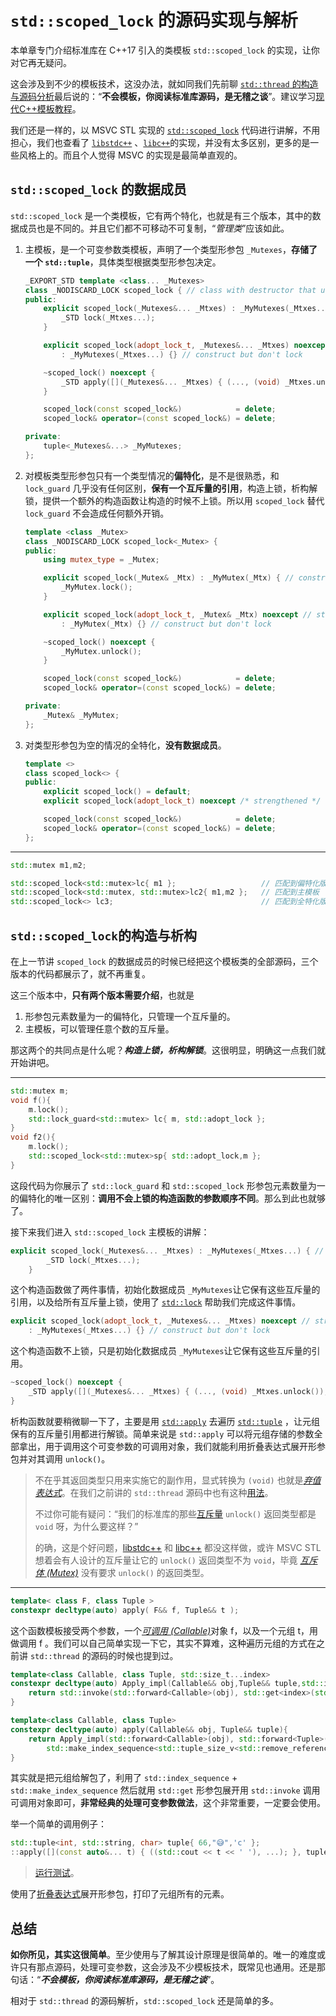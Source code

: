 # `std::scoped_lock` 的源码实现与解析

本单章专门介绍标准库在 C++17 引入的类模板 `std::scoped_lock` 的实现，让你对它再无疑问。

这会涉及到不少的模板技术，这没办法，就如同我们先前聊 [`std::thread` 的构造与源码分析](01thread的构造与源码解析.md)最后说的：“**不会模板，你阅读标准库源码，是无稽之谈**”。建议学习[现代C++模板教程](https://mq-b.github.io/Modern-Cpp-templates-tutorial/)。

我们还是一样的，以 MSVC STL 实现的 [`std::scoped_lock`](https://github.com/microsoft/STL/blob/8e2d724cc1072b4052b14d8c5f81a830b8f1d8cb/stl/inc/mutex#L476-L528) 代码进行讲解，不用担心，我们也查看了 [`libstdc++`](https://github.com/gcc-mirror/gcc/blob/7a01cc711f33530436712a5bfd18f8457a68ea1f/libstdc%2B%2B-v3/include/std/mutex#L743-L802) 、[`libc++`](https://github.com/llvm/llvm-project/blob/7ac7d418ac2b16fd44789dcf48e2b5d73de3e715/libcxx/include/mutex#L424-L488)的实现，并没有太多区别，更多的是一些风格上的。而且个人觉得 MSVC 的实现是最简单直观的。

## `std::scoped_lock` 的数据成员

`std::scoped_lock` 是一个类模板，它有两个特化，也就是有三个版本，其中的数据成员也是不同的。并且它们都不可移动不可复制，“*管理类*”应该如此。

1. 主模板，是一个可变参数类模板，声明了一个类型形参包 `_Mutexes`，**存储了一个 `std::tuple`**，具体类型根据类型形参包决定。

   ```cpp
   _EXPORT_STD template <class... _Mutexes>
   class _NODISCARD_LOCK scoped_lock { // class with destructor that unlocks mutexes
   public:
       explicit scoped_lock(_Mutexes&... _Mtxes) : _MyMutexes(_Mtxes...) { // construct and lock
           _STD lock(_Mtxes...);
       }
   
       explicit scoped_lock(adopt_lock_t, _Mutexes&... _Mtxes) noexcept // strengthened
           : _MyMutexes(_Mtxes...) {} // construct but don't lock
   
       ~scoped_lock() noexcept {
           _STD apply([](_Mutexes&... _Mtxes) { (..., (void) _Mtxes.unlock()); }, _MyMutexes);
       }
   
       scoped_lock(const scoped_lock&)            = delete;
       scoped_lock& operator=(const scoped_lock&) = delete;
   
   private:
       tuple<_Mutexes&...> _MyMutexes;
   };
   ```

2. 对模板类型形参包只有一个类型情况的**偏特化**，是不是很熟悉，和 `lock_guard` 几乎没有任何区别，**保有一个互斥量的引用**，构造上锁，析构解锁，提供一个额外的构造函数让构造的时候不上锁。所以用 `scoped_lock` 替代 `lock_guard` 不会造成任何额外开销。

   ```cpp
   template <class _Mutex>
   class _NODISCARD_LOCK scoped_lock<_Mutex> {
   public:
       using mutex_type = _Mutex;
   
       explicit scoped_lock(_Mutex& _Mtx) : _MyMutex(_Mtx) { // construct and lock
           _MyMutex.lock();
       }
   
       explicit scoped_lock(adopt_lock_t, _Mutex& _Mtx) noexcept // strengthened
           : _MyMutex(_Mtx) {} // construct but don't lock
   
       ~scoped_lock() noexcept {
           _MyMutex.unlock();
       }
   
       scoped_lock(const scoped_lock&)            = delete;
       scoped_lock& operator=(const scoped_lock&) = delete;
   
   private:
       _Mutex& _MyMutex;
   };
   ```

3. 对类型形参包为空的情况的全特化，**没有数据成员**。

   ```cpp
   template <>
   class scoped_lock<> {
   public:
       explicit scoped_lock() = default;
       explicit scoped_lock(adopt_lock_t) noexcept /* strengthened */ {}
   
       scoped_lock(const scoped_lock&)            = delete;
       scoped_lock& operator=(const scoped_lock&) = delete;
   };
   ```

---

```cpp
std::mutex m1,m2;

std::scoped_lock<std::mutex>lc{ m1 };                   // 匹配到偏特化版本  保有一个 std::mutex&
std::scoped_lock<std::mutex, std::mutex>lc2{ m1,m2 };   // 匹配到主模板     保有一个 std::tuple<std::mutex&,std::mutex&>
std::scoped_lock<> lc3;                                 // 匹配到全特化版本  空
```

## `std::scoped_lock`的构造与析构

在上一节讲 `scoped_lock` 的数据成员的时候已经把这个模板类的全部源码，三个版本的代码都展示了，就不再重复。

这三个版本中，**只有两个版本需要介绍**，也就是

1. 形参包元素数量为一的偏特化，只管理一个互斥量的。
2. 主模板，可以管理任意个数的互斥量。

那这两个的共同点是什么呢？***构造上锁，析构解锁***。这很明显，明确这一点我们就开始讲吧。

---

```cpp
std::mutex m;
void f(){
    m.lock();
    std::lock_guard<std::mutex> lc{ m, std::adopt_lock };
}
void f2(){
    m.lock();
    std::scoped_lock<std::mutex>sp{ std::adopt_lock,m };
}
```

这段代码为你展示了 `std::lock_guard` 和 `std::scoped_lock` 形参包元素数量为一的偏特化的唯一区别：**调用不会上锁的构造函数的参数顺序不同**。那么到此也就够了。

接下来我们进入 `std::scoped_lock`  主模板的讲解：

```cpp
explicit scoped_lock(_Mutexes&... _Mtxes) : _MyMutexes(_Mtxes...) { // construct and lock
        _STD lock(_Mtxes...);
    }
```

这个构造函数做了两件事情，初始化数据成员 `_MyMutexes`让它保有这些互斥量的引用，以及给所有互斥量上锁，使用了 [`std::lock`](https://zh.cppreference.com/w/cpp/thread/lock) 帮助我们完成这件事情。

```cpp
explicit scoped_lock(adopt_lock_t, _Mutexes&... _Mtxes) noexcept // strengthened
    : _MyMutexes(_Mtxes...) {} // construct but don't lock
```

这个构造函数不上锁，只是初始化数据成员 `_MyMutexes`让它保有这些互斥量的引用。

```cpp
~scoped_lock() noexcept {
    _STD apply([](_Mutexes&... _Mtxes) { (..., (void) _Mtxes.unlock()); }, _MyMutexes);
}
```

析构函数就要稍微聊一下了，主要是用 [`std::apply`](https://zh.cppreference.com/w/cpp/utility/apply) 去遍历 [`std::tuple`](https://zh.cppreference.com/w/cpp/utility/tuple) ，让元组保有的互斥量引用都进行解锁。简单来说是 `std::apply` 可以将元组存储的参数全部拿出，用于调用这个可变参数的可调用对象，我们就能利用折叠表达式展开形参包并对其调用 `unlock()`。

> 不在乎其返回类型只用来实施它的副作用，显式转换为 `(void)` 也就是[*弃值表达式*](https://zh.cppreference.com/w/cpp/language/expressions#.E5.BC.83.E5.80.BC.E8.A1.A8.E8.BE.BE.E5.BC.8F)。在我们之前讲的 `std::thread` 源码中也有这种[用法](https://github.com/microsoft/STL/blob/8e2d724cc1072b4052b14d8c5f81a830b8f1d8cb/stl/inc/thread#L82)。
>
> 不过你可能有疑问：“我们的标准库的那些[互斥量](https://zh.cppreference.com/w/cpp/thread#.E4.BA.92.E6.96.A5) `unlock()` 返回类型都是 `void` 呀，为什么要这样？”
>
> 的确，这是个好问题，[libstdc++](https://github.com/gcc-mirror/gcc/blob/7a01cc711f33530436712a5bfd18f8457a68ea1f/libstdc%2B%2B-v3/include/std/mutex#L757-L758) 和 [libc++](https://github.com/llvm/llvm-project/blob/7ac7d418ac2b16fd44789dcf48e2b5d73de3e715/libcxx/include/mutex#L472-L475) 都没这样做，或许 MSVC STL 想着会有人设计的互斥量让它的 `unlock()` 返回类型不为 `void`，毕竟 [*互斥体* *(Mutex)*](https://zh.cppreference.com/w/cpp/named_req/Mutex) 没有要求 `unlock()` 的返回类型。

---

```cpp
template< class F, class Tuple >
constexpr decltype(auto) apply( F&& f, Tuple&& t );
```

这个函数模板接受两个参数，一个[*可调用* *(Callable)*](https://zh.cppreference.com/w/cpp/named_req/Callable)对象 f，以及一个元组 t，用做调用 f 。我们可以自己简单实现一下它，其实不算难，这种遍历元组的方式在之前讲 `std::thread` 的源码的时候也提到过。

```cpp
template<class Callable, class Tuple, std::size_t...index>
constexpr decltype(auto) Apply_impl(Callable&& obj,Tuple&& tuple,std::index_sequence<index...>){
    return std::invoke(std::forward<Callable>(obj), std::get<index>(std::forward<Tuple>(tuple))...);
}

template<class Callable, class Tuple>
constexpr decltype(auto) apply(Callable&& obj, Tuple&& tuple){
    return Apply_impl(std::forward<Callable>(obj), std::forward<Tuple>(tuple),
        std::make_index_sequence<std::tuple_size_v<std::remove_reference_t<Tuple>>>{});
}
```

其实就是把元组给解包了，利用了 `std::index_sequence` + `std::make_index_sequence` 然后就用 `std::get` 形参包展开用 `std::invoke` 调用可调用对象即可，**非常经典的处理可变参数做法**，这个非常重要，一定要会使用。

举一个简单的调用例子：

```cpp
std::tuple<int, std::string, char> tuple{ 66,"😅",'c' };
::apply([](const auto&... t) { ((std::cout << t << ' '), ...); }, tuple);
```

> [运行测试](https://godbolt.org/z/n4aKo4xbr)。

使用了[折叠表达式](https://zh.cppreference.com/w/cpp/language/fold)展开形参包，打印了元组所有的元素。

## 总结

**如你所见，其实这很简单**。至少使用与了解其设计原理是很简单的。唯一的难度或许只有那点源码，处理可变参数，这会涉及不少模板技术，既常见也通用。还是那句话：“***不会模板，你阅读标准库源码，是无稽之谈***”。

相对于 `std::thread` 的源码解析，`std::scoped_lock` 还是简单的多。
